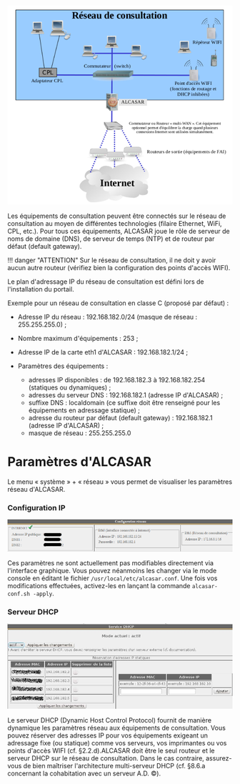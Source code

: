 ![Alt text](images/reseau_consultation.png)

Les équipements de consultation peuvent être connectés sur le réseau de consultation au moyen de différentes technologies (filaire Ethernet, WiFi, CPL, etc.). Pour tous ces équipements, ALCASAR joue le rôle de serveur de noms de domaine (DNS), de serveur de temps (NTP) et de routeur par défaut (default gateway).

!!! danger "ATTENTION"
    Sur le réseau de consultation, il ne doit y avoir aucun autre routeur (vérifiez bien la configuration des points d'accès WIFI).

Le plan d'adressage IP du réseau de consultation est défini lors de l'installation du portail.

Exemple pour un réseau de consultation en classe C (proposé par défaut) :

- Adresse IP du réseau : 192.168.182.0/24 (masque de réseau : 255.255.255.0) ;
- Nombre maximum d'équipements : 253 ;
- Adresse IP de la carte eth1 d'ALCASAR : 192.168.182.1/24 ;
- Paramètres des équipements :

  - adresses IP disponibles : de 192.168.182.3 à 192.168.182.254 (statiques ou dynamiques) ;
  - adresses du serveur DNS : 192.168.182.1 (adresse IP d'ALCASAR) ;
  - suffixe DNS : localdomain (ce suffixe doit être renseigné pour les équipements en adressage statique) ;
  - adresse du routeur par défaut (default gateway) : 192.168.182.1 (adresse IP d'ALCASAR) ;
  - masque de réseau : 255.255.255.0

# Paramètres d'ALCASAR

Le menu « système » + « réseau » vous permet de visualiser les paramètres réseau d'ALCASAR.

### Configuration IP

![Alt text](images/configuration_ip.png)

Ces paramètres ne sont actuellement pas modifiables directement via l'interface graphique. Vous pouvez néanmoins les changer via le mode console en éditant le fichier `/usr/local/etc/alcasar.conf`. Une fois vos modifications effectuées, activez-les en lançant la commande `alcasar-conf.sh -apply`.

### Serveur DHCP

![Alt text](images/serveur_dhcp.png)

Le serveur DHCP (Dynamic Host Control Protocol) fournit de manière dynamique les paramètres réseau aux équipements de consultation. Vous pouvez réserver des adresses IP pour vos équipements exigeant un adressage fixe (ou statique) comme vos serveurs, vos imprimantes ou vos points d'accès WIFI (cf. §2.2.d).ALCASAR doit être le seul routeur et le serveur DHCP sur le réseau de consultation. Dans le cas contraire, assurez-vous de bien maîtriser l'architecture multi-serveur DHCP (cf. §8.6.a concernant la cohabitation avec un serveur A.D. ©).
